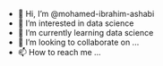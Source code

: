 - 👋 Hi, I’m @mohamed-ibrahim-ashabi
- 👀 I’m interested in data science
- 🌱 I’m currently learning data science
- 💞️ I’m looking to collaborate on ...
- 📫 How to reach me ...

<!---
mohamed-ibrahim-ashabi/mohamed-ibrahim-ashabi is a ✨ special ✨ repository because its `README.md` (this file) appears on your GitHub profile.
You can click the Preview link to take a look at your changes.
--->
